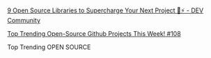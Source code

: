 [9 Open Source Libraries to Supercharge Your Next Project 🔋⚡️ - DEV Community](https://dev.to/arindam_1729/9-open-source-libraries-to-supercharge-your-next-project-c71?ref=dailydev)

[Top Trending Open-Source Github Projects This Week! #108](https://www.youtube.com/watch?v=hHNL-a0P5kc)

Top Trending OPEN SOURCE 
